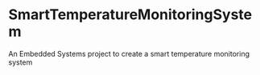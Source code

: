 # SmartTemperatureMonitoringSystem
An Embedded Systems project to create a smart temperature monitoring system
